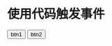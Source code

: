 <!DOCTYPE html>
<html>
 <head>
  <title> new document </title>
  <meta charset="utf-8">
 </head>
 <body>
  <h1>使用代码触发事件</h1>
	 <button id="btn1">btn1</button>
	 <button id="btn2">btn2</button>
   <script src="js/jquery-1.11.3.js"></script>
  <script>
   $("#btn1").click(function(){
     alert("提交");
   });
   //模拟点击操作
   $("#btn2").click(function(){
     $("#btn1").trigger("click");
   });
  </script>
 </body>
</html>
